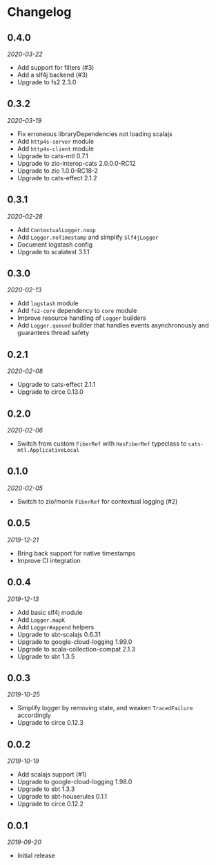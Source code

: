 # Changelog

## 0.4.0

_2020-03-22_

 * Add support for filters (#3)
 * Add a slf4j backend (#3)
 * Upgrade to fs2 2.3.0

## 0.3.2

_2020-03-19_

 * Fix erroneous libraryDependencies not loading scalajs
 * Add `http4s-server` module
 * Add `http4s-client` module
 * Upgrade to cats-mtl 0.7.1
 * Upgrade to zio-interop-cats 2.0.0.0-RC12
 * Upgrade to zio 1.0.0-RC18-2
 * Upgrade to cats-effect 2.1.2

## 0.3.1

_2020-02-28_

 * Add `ContextualLogger.noop`
 * Add `Logger.noTimestamp` and simplify `Slf4jLogger`
 * Document logstash config
 * Upgrade to scalatest 3.1.1

## 0.3.0

_2020-02-13_

 * Add `logstash` module
 * Add `fs2-core` dependency to `core` module
 * Improve resource handling of `Logger` builders
 * Add `Logger.queued` builder that handles events asynchronously and guarantees thread safety

## 0.2.1

_2020-02-08_

 * Upgrade to cats-effect 2.1.1
 * Upgrade to circe 0.13.0

## 0.2.0

_2020-02-06_

 * Switch from custom `FiberRef` with `HasFiberRef` typeclass to `cats-mtl.ApplicativeLocal`

## 0.1.0

_2020-02-05_

 * Switch to zio/monix `FiberRef` for contextual logging (#2)

## 0.0.5

_2019-12-21_

 * Bring back support for native timestamps
 * Improve CI integration

## 0.0.4

_2019-12-13_

 * Add basic slf4j module
 * Add `Logger.mapK`
 * Add `Logger#append` helpers
 * Upgrade to sbt-scalajs 0.6.31
 * Upgrade to google-cloud-logging 1.99.0
 * Upgrade to scala-collection-compat 2.1.3
 * Upgrade to sbt 1.3.5

## 0.0.3

_2019-10-25_

 * Simplify logger by removing state, and weaken `TracedFailure` accordingly
 * Upgrade to circe 0.12.3

## 0.0.2

_2019-10-19_

 * Add scalajs support (#1)
 * Upgrade to google-cloud-logging 1.98.0
 * Upgrade to sbt 1.3.3
 * Upgrade to sbt-houserules 0.1.1
 * Upgrade to circe 0.12.2

## 0.0.1

_2019-09-20_

 * Initial release

